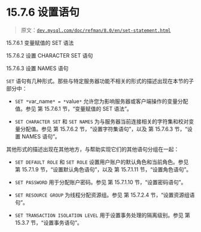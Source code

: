 # 15.7.6 设置语句

> 原文：[`dev.mysql.com/doc/refman/8.0/en/set-statement.html`](https://dev.mysql.com/doc/refman/8.0/en/set-statement.html)

15.7.6.1 变量赋值的 SET 语法

15.7.6.2 设置 CHARACTER SET 语句

15.7.6.3 设置 NAMES 语句

`SET` 语句有几种形式。那些与特定服务器功能不相关的形式的描述出现在本节的子部分中：

+   `SET *`var_name`* = *`value`*` 允许您为影响服务器或客户端操作的变量分配值。参见 第 15.7.6.1 节，“变量赋值的 SET 语法”。

+   `SET CHARACTER SET` 和 `SET NAMES` 为与服务器当前连接相关的字符集和校对变量分配值。参见 第 15.7.6.2 节，“设置字符集语句”，以及 第 15.7.6.3 节，“设置 NAMES 语句”。

其他形式的描述出现在其他地方，与帮助实现它们的其他语句分组在一起：

+   `SET DEFAULT ROLE` 和 `SET ROLE` 设置用户账户的默认角色和当前角色。参见 第 15.7.1.9 节，“设置默认角色语句”，以及 第 15.7.1.11 节，“设置角色语句”。

+   `SET PASSWORD` 用于分配账户密码。参见 第 15.7.1.10 节，“设置密码语句”。

+   `SET RESOURCE GROUP` 为线程分配资源组。参见 第 15.7.2.4 节，“设置资源组语句”。

+   `SET TRANSACTION ISOLATION LEVEL` 用于设置事务处理的隔离级别。参见 第 15.3.7 节，“设置事务语句”。
